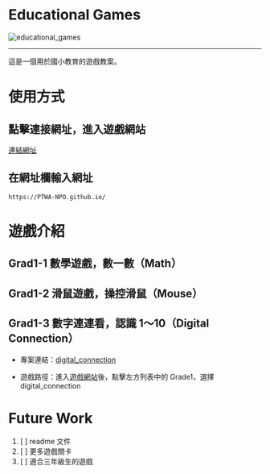 # Educational Games

![educational_games](https://img.shields.io/github/v/tag/PTWA-NPO/PTWA-NPO.github.io.git)

---
這是一個用於國小教育的遊戲教案。

# 使用方式

[//]: # (TODO demo gif)

## 點擊連接網址，進入遊戲網站

[連結網址](https://PTWA-NPO.github.io/)

## 在網址欄輸入網址

[//]: # (TODO demo gif)

`https://PTWA-NPO.github.io/`


# 遊戲介紹

## Grad1-1 數學遊戲，數一數（Math）

[//]: # (TODO write game information)

## Grad1-2 滑鼠遊戲，操控滑鼠（Mouse）

[//]: # (TODO write game information)

## Grad1-3 數字連連看，認識 1～10（Digital Connection）

- 專案連結：[digital_connection](https://github.com/Jesse-Jumbo/educational_games/tree/main/digital_connection)

- 遊戲路徑：進入[遊戲網站](https://aaronsuu2046.github.io/)後，點擊左方列表中的 Grade1，選擇 digital_connection

# Future Work

1. [ ] readme 文件
2. [ ] 更多遊戲關卡
4. [ ] 適合三年級生的遊戲
